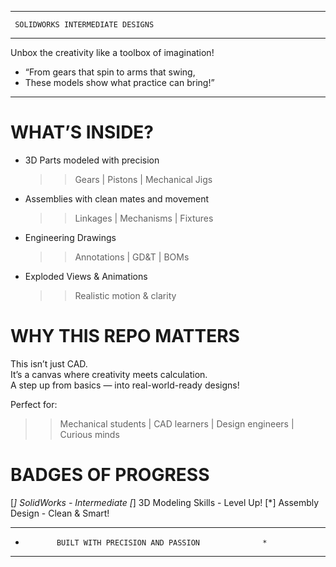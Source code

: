 ***********************************************************
     SOLIDWORKS INTERMEDIATE DESIGNS               
----------------------------------------------------------
  Unbox the creativity like a toolbox of imagination!                                                             
*  “From gears that spin to arms that swing,               
*   These models show what practice can bring!”            
************************************************************

WHAT’S INSIDE?
==============

- 3D Parts modeled with precision  
  >> Gears | Pistons | Mechanical Jigs

- Assemblies with clean mates and movement  
  >> Linkages | Mechanisms | Fixtures

- Engineering Drawings  
  >> Annotations | GD&T | BOMs

- Exploded Views & Animations  
  >> Realistic motion & clarity


WHY THIS REPO MATTERS
=====================

This isn’t just CAD.  
It’s a canvas where creativity meets calculation.  
A step up from basics — into real-world-ready designs!

Perfect for:
>> Mechanical students | CAD learners | Design engineers | Curious minds


BADGES OF PROGRESS
==================

[*] SolidWorks - Intermediate
[*] 3D Modeling Skills - Level Up!
[*] Assembly Design - Clean & Smart!

************************************************************
*            BUILT WITH PRECISION AND PASSION              *
******************************